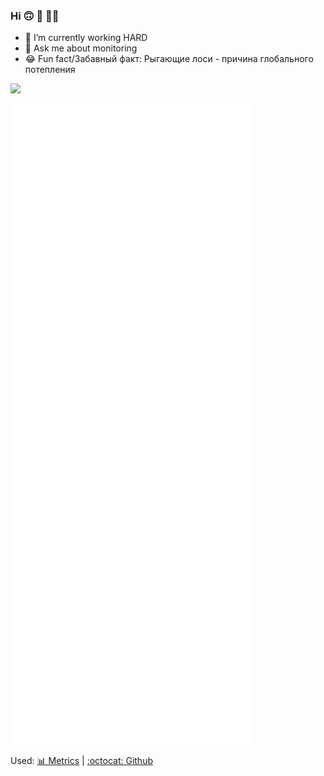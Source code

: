 ### Hi 🙃 👾  👨‍💻

<!--
**Ky4eryavii-Pon4o/Ky4eryavii-Pon4o** is a ✨ _special_ ✨ repository because its `README.md` (this file) appears on your GitHub profile.
-->

- 🔭 I’m currently working HARD
- 💬 Ask me about monitoring
- 😂 Fun fact/Забавный факт: Рыгающие лоси - причина глобального потепления
<!--
[![](https://raw.githubusercontent.com/Ky4eryavii-Pon4o/Ky4eryavii-Pon4o/master/profile-summary-card-output/github_dark/0-profile-details.svg)](https://github.com/vn7n24fzkq/github-profile-summary-cards)
-->
![](http://github-profile-summary-cards.vercel.app/api/cards/profile-details?username=Ky4eryavii-Pon4o&theme=dracula)

<img src='https://raw.githubusercontent.com/Ky4eryavii-Pon4o/Ky4eryavii-Pon4o/master/github-metrics.svg'>

Used: 
[📊 Metrics](https://metrics.lecoq.io/) | [:octocat: Github](https://github.com/)
